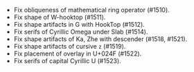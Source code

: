 * Fix obliqueness of mathematical ring operator (#1510).
* Fix shape of W-hooktop (#1511).
* Fix shape artifacts in G with HookTop (#1512).
* Fix serifs of Cyrillic Omega under Slab (#1514).
* Fix shape artifacts of Ka, Zhe with descender (#1518, #1521).
* Fix shape artifacts of cursive `z` (#1519).
* Fix placement of overlay in U+024F (#1522).
* Fix serifs of capital Cyrillic U (#1523).

